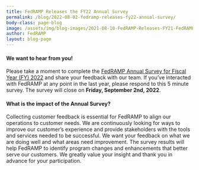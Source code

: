 ```yaml
---
title: FedRAMP Releases the FY22 Annual Survey
permalink: /blog/2022-08-02-fedramp-releases-fy22-annual-survey/
body-class: page-blog
image: /assets/img/blog-images/2021-08-10-FedRAMP-Releases-FY21-FedRAMP-Annual-Survey.png
author: FedRAMP
layout: blog-page
---
```

<h4>We want to hear from you!</h4>
Please take a moment to complete the <a href="https://www.xxxxxxxx" target="_blank" rel="noopener noreferrer">FedRAMP Annual Survey for Fiscal Year (FY) 2022</a> and share your feedback with our team. If you’ve interacted with FedRAMP at any point in the last year, please respond to this 5 minute survey. The survey will close on <b>Friday, September 2nd, 2022</b>.

<h4>What is the impact of the Annual Survey? </h4>
Collecting customer feedback is essential for FedRAMP to align our operations to customer needs.  We are continuously looking for ways to improve our customer’s experience and provide stakeholders with the tools and services needed to be successful. We want your feedback on what we are doing well and what areas need improvement.  The survey results will help FedRAMP to identify program changes and enhancements that better serve our customers.
We greatly value your insight and thank you in advance for your participation.

